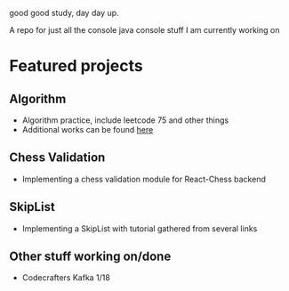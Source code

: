 good good study, day day up.

A repo for just all the console java console stuff I am currently working on

# Featured projects

## Algorithm 
- Algorithm practice, include leetcode 75 and other things
- Additional works can be found [here]([https://github.com/RYMNDK/coding-interview-patterns/tree/Java-active](https://github.com/RYMNDK/coding-interview-patterns-local-practice))

## Chess Validation
- Implementing a chess validation module for React-Chess backend

## SkipList
- Implementing a SkipList with tutorial gathered from several links

## Other stuff working on/done
- Codecrafters Kafka 1/18
